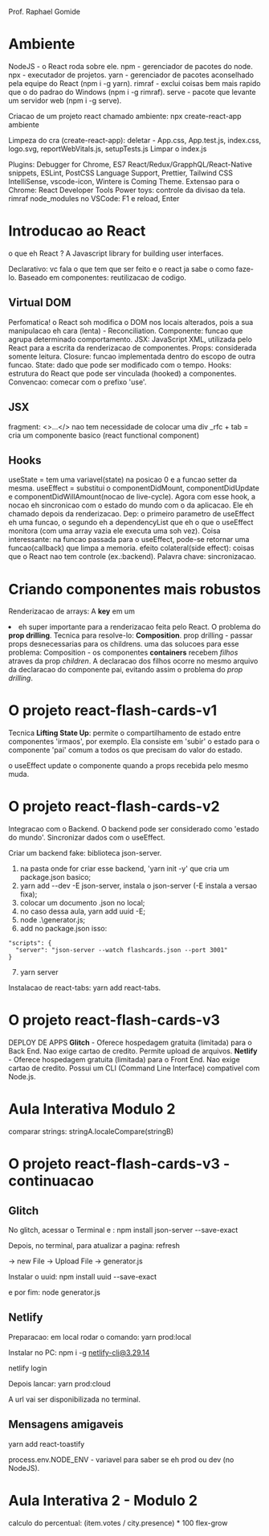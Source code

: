 Prof. Raphael Gomide


# Ambiente

NodeJS - o React roda sobre ele.
npm - gerenciador de pacotes do node.
npx - executador de projetos.
yarn - gerenciador de pacotes aconselhado pela equipe do React (npm i -g yarn).
rimraf - exclui coisas bem mais rapido que o do padrao do Windows (npm i -g rimraf).
serve - pacote que levante um servidor web (npm i -g serve).

Criacao de um projeto react chamado ambiente: npx create-react-app ambiente

Limpeza do cra (create-react-app):
deletar - App.css, App.test.js, index.css, logo.svg, reportWebVitals.js, setupTests.js
Limpar o index.js

Plugins: Debugger for Chrome, ES7 React/Redux/GrapphQL/React-Native snippets, ESLint, PostCSS Language Support, Prettier, Tailwind CSS IntelliSense, vscode-icon, Wintere is Coming Theme.
Extensao para o Chrome: React Developer Tools
Power toys: controle da divisao da tela.
rimraf node_modules
no VSCode: F1 e reload, Enter




# Introducao ao React

o que eh React ? A Javascript library for building user interfaces.

Declarativo: vc fala o que tem que ser feito e o react ja sabe o como faze-lo.
Baseado em componentes: reutilizacao de codigo.

## Virtual DOM

Perfomatica!
o React soh modifica o DOM nos locais alterados, pois a sua manipulacao eh cara (lenta) - Reconciliation.
Componente: funcao que agrupa determinado comportamento.
JSX: JavaScript XML, utilizada pelo React para a escrita da renderizacao de componentes.
Props: considerada somente leitura.
Closure: funcao implementada dentro do escopo de outra funcao.
State: dado que pode ser modificado com o tempo.
Hooks: estrutura do React que pode ser vinculada (hooked) a componentes. Convencao: comecar com o prefixo 'use'.

## JSX

fragment: <>...</> nao tem necessidade de colocar uma div
_rfc + tab = cria um componente basico (react functional component)

## Hooks

useState = tem uma variavel(state) na posicao 0 e a funcao setter da mesma.
useEffect = substitui o componentDidMount, componentDidUpdate e componentDidWillAmount(nocao de live-cycle). Agora com esse hook, a nocao eh sincronicao com o estado do mundo com o da aplicacao. Ele eh chamado depois da renderizacao. Dep: o primeiro parametro de useEffect eh uma funcao, o segundo eh a dependencyList que eh o que o useEffect monitora (com uma array vazia ele executa uma soh vez). Coisa interessante: na funcao passada para o useEffect, pode-se retornar uma funcao(callback) que limpa a memoria.
efeito colateral(side effect): coisas que o React nao tem controle (ex.:backend). Palavra chave: sincronizacao.




# Criando componentes mais robustos

Renderizacao de arrays:
A **key** em um <li> eh super importante para a renderizacao feita pelo React.
O problema do **prop drilling**. Tecnica para resolve-lo: **Composition**.
prop drilling - passar props desnecessarias para os childrens.
uma das solucoes para esse problema: Composition - os componentes **containers** recebem _filhos_ atraves da prop _children_. A declaracao dos filhos ocorre no mesmo arquivo da declaracao do componente pai, evitando assim o problema do _prop drilling_.



# O projeto react-flash-cards-v1

Tecnica **Lifting State Up**: permite o compartilhamento de estado entre componentes 'irmaos', por exemplo. Ela consiste em 'subir' o estado para o componente 'pai' comum a todos os que precisam do valor do estado.

o useEffect update o componente quando a props recebida pelo mesmo muda.



# O projeto react-flash-cards-v2

Integracao com o Backend.
O backend pode ser considerado como 'estado do mundo'.
Sincronizar dados com o useEffect.

Criar um backend fake: biblioteca json-server.
  1. na pasta onde for criar esse backend, 'yarn init -y' que cria um package.json basico;
  2. yarn add --dev -E json-server, instala o json-server (-E instala a versao fixa);
  3. colocar um documento .json no local;
  4. no caso dessa aula, yarn add uuid -E;
  5. node .\generator.js;
  6. add no package.json isso:

```
"scripts": {
  "server": "json-server --watch flashcards.json --port 3001"
}
```

  7. yarn server

Instalacao de react-tabs: yarn add react-tabs.



# O projeto react-flash-cards-v3

DEPLOY DE APPS
**Glitch** - Oferece hospedagem gratuita (limitada) para o Back End. Nao exige cartao de credito. Permite upload de arquivos.
**Netlify** - Oferece hospedagem gratuita (limitada) para o Front End. Nao exige cartao de credito. Possui um CLI (Command Line Interface) compativel com Node.js.




# Aula Interativa Modulo 2

comparar strings: stringA.localeCompare(stringB)



# O projeto react-flash-cards-v3 - continuacao


## Glitch

No glitch, acessar o Terminal e :
npm install json-server --save-exact

Depois, no terminal, para atualizar a pagina:
refresh

-> new File -> Upload File -> generator.js

Instalar o uuid:
npm install uuid --save-exact

e por fim:
node generator.js

## Netlify

Preparacao: em local rodar o comando:
yarn prod:local

Instalar no PC:
npm i -g netlify-cli@3.29.14

netlify login

Depois lancar:
yarn prod:cloud

A url vai ser disponibilizada no terminal.

## Mensagens amigaveis

yarn add react-toastify

process.env.NODE_ENV - variavel para saber se eh prod ou dev (no NodeJS).




# Aula Interativa 2 - Modulo 2

calculo do percentual: (item.votes / city.presence) * 100
flex-grow